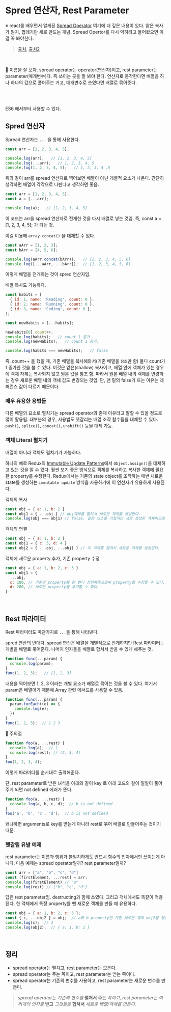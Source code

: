 # Spred 연산자, Rest Parameter

※ react를 배우면서 알게된 [Spread Operator](https://github.com/pozafly/TIL/blob/main/react/99.0%20Object%20%EA%B0%80%EB%B3%80%EC%84%B1(Spread%20Operator).md) 여기에 더 깊은 내용이 있다. 얕은 복사가 뭔지, 껍데기만 새로 만드는 개념. Spread Opertor를 다시 익히려고 들어왔으면 이걸 꼭 봐야한다.

>[출처](https://velog.io/@chlwlsdn0828/Js-Spread-%EC%97%B0%EC%82%B0%EC%9E%90-Rest-%ED%8C%8C%EB%9D%BC%EB%AF%B8%ED%84%B0), [출처2](https://soopdop.github.io/2020/12/02/rest-and-spread-in-javascript/)

<br/>

📌 이름을 잘 보자. spread operator는 operator(연산자)이고, rest parameter는 parameter(매개변수)다. 즉 쓰이는 곳을 잘 봐야 한다. 연산자로 동작한다면 배열을 하나 하나의 값으로 풀어주는 거고, 매개변수로 쓰였다면 배열로 묶어준다.

<br/>

<br/>

ES6 에서부터 사용할 수 있다.

## Spred 연산자

Spread 연산자는 `...` 을 통해 사용한다.

```javascript
const arr = [1, 2, 3, 4, 5];

console.log(arr);   // [1, 2, 3, 4, 5]
console.log(...arr);   // 1, 2, 3, 4, 5
console.log(1, 2, 3, 4, 5);   // 1, 2, 3, 4 ,5
```

위와 같이 arr를 spread 연산자로 찍어보면 배열이 아닌 개별적 요소가 나온다. 간단히 생각하면 배열이 각각으로 나뉜다고 생각하면 좋음.

```javascript
const arr = [1, 2, 3, 4, 5];
const a = [...arr];

console.log(a);   // [1, 2, 3, 4, 5]
```

이 코드는 arr을 spread 연산자로 전개한 것을 다시 배열로 넣는 것임. 즉, const a = [1, 2, 3, 4, 5]; 가 되는 것.

이걸 이용해 `array.concat()` 을 대체할 수 있다.

```javascript
const aArr = [1, 2, 3];
const bArr = [4, 5, 6];

console.log(aArr.concat(bArr));   // [1, 2, 3, 4, 5, 6]
console.log([...aArr, ...bArr]);  // [1, 2, 3, 4, 5, 6]
```

이렇게 배열을 전개하는 것이 spred 연산자임.

배열 복사도 가능하다.

```javascript
const habits = [
  { id: 1, name: 'Reading', count: 0 },
  { id: 2, name: 'Running', count: 0 },
  { id: 3, name: 'Coding', count: 0 },
];

const newHabits = [...habits];

newHabits[0].count++;
console.log(habits);   // count 1 증가
console.log(newHabits);   // count 1 증가.

console.log(habits === newHabits);   // false
```

즉, count++ 을 했을 때, 기존 배열을 복사해와서(기존 배열을 `참조`만 함) 둘다 count가 1 증가한 것을 볼 수 있다. 이것은 얕은(shallow) 복사이고, 배열 안에 객체가 있는 경우에 객체 자체는 복사되지 않고 원본 값을 참조 함. 따라서 원본 배열 내의 객체를 변경하는 경우 새로운 배열 내의 객체 값도 변경되는 것임. 단, 맨 밑의 false가 뜨는 이유는 레퍼런스 값이 다르기 때문이다.

### 매우 유용한 용법들

다른 배열의 요소로 펼치기는 spread operator의 존재 이유라고 말할 수 있을 정도로 많이 활용됨. 대부분의 경우, 사용법도 헷갈리는 배열 조작 함수들을 대체할 수 있다. `push()`, `splice()`, `concat()`, `unshift()` 등을 대체 가능.

### 객체 Literal 펼치기

배열이 아니라 객체도 펼치기가 가능하다.

하나의 예로 Redux의 [Immutable Update Patterns](https://redux.js.org/recipes/structuring-reducers/immutable-update-patterns)에서 `Object.assign()`을 대체하고 있는 것을 알 수 있다. 훨씬 보기 좋은 방식으로 객체를 복사하고 복사한 객체에 필요한 property를 수정한다. Redux에서는 기존의 state object를 조작하는 매번 새로운 state를 생성하는 `immutable update` 방식을 사용하기에 이 연산자가 유용하게 사용된다.

객체의 복사

```js
const obj = { a: 1, b: 2 }
const obj1 = { ...obj } // obj객체를 펼쳐서 새로운 객체를 생성한다.
console.log(obj === obj1) // false, 같은 요소를 가졌지만 새로 생성된 객체이므로 서로 다른 객체이다.
```

객체의 연결

```js
const obj = { a: 1, b: 2 }
const obj1 = { c: 3, d: 4 }
const obj2 = { ...obj, ...obj1 } // 두 객체를 펼쳐서 새로운 객체를 생성한다.
```

객체에 새로운 property 추가, 기존 property 수정

```js
const obj = { a: 1, b: 2, c: 3 }
const obj1 = {
  ...obj,
  c: 100, // 기존의 property를 한 번더 정의해줌으로써 property를 수정할 수 있다.
  d: 200, // 새로운 property를 추가할 수 있다.
}
```

<br/>

## Rest 파라미터

Rest 파라미터도 마찬가지로 `...`을 통해 나타낸다.

spred 연산의 반대다. spread 연산은 배열을 개별적으로 전개하지만 Rest 파라미터는 개별을 배열로 묶어준다. 나머지 인자들을 배열로 합쳐서 받을 수 있게 해주는 것.

```javascript
function func(...param) {
  console.log(param);
}
func(1, 2, 3);   // [1, 2, 3]
```

내용을 찍어보면 1, 2, 3 이라는 개별 요소가 배열로 묶이는 것을 볼 수 있다. 여기서 param은 배열이기 때문에 Array 관련 메서드를 사용할 수 있음.

```javascript
function func(...param) {
  param.forEach((e) => {
    console.log(e);
  })
}
func(1, 2, 3);  // 1 2 3
```

📌 주의점

```js
function foo(a, ...rest) {
  console.log(a);  // 1
  console.log(rest); // [2, 3, 4]
}
foo(1, 2, 3, 4);
```

이렇게 파라미터를 순서대로 출력해준다.

단, rest parameter로 받은 녀석을 아래와 같이 key 로 아래 코드와 같이 일일이 풀어주게 되면 not defined 에러가 뜬다.

```js
function foo(a, ...rest) {
  console.log(a, b, c, d);  // b is not defined 
}
foo('a', 'b', 'c', 'd');  // b is not defined 
```

왜냐하면 arguments로 key를 받는게 아니라 rest로 묶어 배열로 만들어주는 것이기 때문.

### 헷갈림 유발 예제

rest parameter는 이름과 행위가 불일치하게도 반드시 함수의 인자에서만 쓰이는게 아니다. 다음 예제는 spread operator일까? rest parameter일까?

```js
const arr = ["a", "b", "c", "d"]
const [firstElement, ...rest] = arr;
console.log(firstElement) // "a"
console.log(rest) // ["b", "c", "d"]
```

답은 rest parameter임. destructing과 함께 쓰였다. 그리고 객체에서도 똑같이 적용된다. 한 객체에서 특정 property를 뺀 새로운 객체를 만들 때 유용하다.

```js
const obj = { a: 1, b: 2, c: 3 };
const { c, ...obj2 } = obj;  // a와 b property만 가진 새로운 객체 obj2를 생성한다. 만들어진 c변수는 버린다.
console.log(c);  // 3
console.log(obj2);  // { a: 1, b: 2 }
```

<br/>

## 정리

- spread operator는 펼치고, rest parameter는 모은다.
- spread operator는 주는 쪽이고, rest parameter는 받는 쪽이다.
- spread operator는 기존의 변수를 사용하고, rest parameter는 새로운 변수를 만든다.

> *spread operator는 기존의 변수를* **펼쳐서** **주는** *쪽이고, rest parameter는 여러개의 인자를* **받고** *그것들을* **합쳐서** *새로운 배열/객체를 만든다.*

